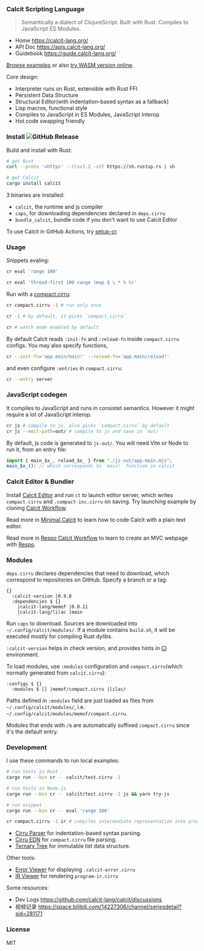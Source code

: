 ### Calcit Scripting Language

> Semantically a dialect of ClojureScript. Built with Rust. Compiles to JavaScript ES Modules.

- Home https://calcit-lang.org/
- API Doc https://apis.calcit-lang.org/
- Guidebook https://guide.calcit-lang.org/

[Browse examples](https://github.com/calcit-lang/calcit/tree/main/calcit) or also [try WASM version online](https://github.com/calcit-lang/calcit-wasm-play).

Core design:

- Interpreter runs on Rust, extensible with Rust FFI
- Persistent Data Structure
- Structural Editor(with indentation-based syntax as a fallback)
- Lisp macros, functional style
- Compiles to JavaScript in ES Modules, JavaScript Interop
- Hot code swapping friendly

### Install ![GitHub Release](https://img.shields.io/github/v/release/calcit-lang/calcit)

Build and install with Rust:

```bash
# get Rust
curl --proto '=https' --tlsv1.2 -sSf https://sh.rustup.rs | sh

# get Calcit
cargo install calcit
```

3 binaries are installed:

- `calcit`, the runtime and js compiler
- `caps`, for downloading dependencies declared in `deps.cirru`
- `bundle_calcit`, bundle code if you don't want to use Calcit Editor

To use Calcit in GitHub Actions, try [setup-cr](https://github.com/calcit-lang/setup-cr).

### Usage

Snippets evaling:

```bash
cr eval 'range 100'

cr eval 'thread-first 100 range (map $ \ * % %)'
```

Run with a [compact.cirru](https://github.com/calcit-lang/lilac/blob/main/compact.cirru):

```bash
cr compact.cirru -1 # run only once

cr -1 # by default, it picks `compact.cirru`

cr # watch mode enabled by default
```

By default Calcit reads `:init-fn` and `:reload-fn` inside `compact.cirru` configs. You may also specify functions,

```bash
cr --init-fn='app.main/main!' --reload-fn='app.main/reload!'
```

and even configure `:entries` in `compact.cirru`:

```bash
cr --entry server
```

### JavaScript codegen

It compiles to JavaScript and runs in consistet semantics. However it might require a lot of JavaScript interop.

```bash
cr js # compile to js, also picks `compact.cirru` by default
cr js --emit-path=out/ # compile to js and save in `out/`
```

By default, js code is generated to `js-out/`. You will need Vite or Node to run it, from an entry file:

```js
import { main_$x_, reload_$x_ } from "./js-out/app.main.mjs";
main_$x_(); // which corresponds to `main!` function in calcit
```

### Calcit Editor & Bundler

Install [Calcit Editor](https://github.com/calcit-lang/editor) and run `ct` to launch editor server,
which writes `compact.cirru` and `.compact-inc.cirru` on saving. Try launching example by cloning [Calcit Workflow](https://github.com/calcit-lang/calcit-workflow).

Read more in [Minimal Calcit](https://github.com/calcit-lang/minimal-calcit/blob/main/README.md) to learn how to code Calcit with a plain text editor.

Read more in [Respo Calcit Workflow](https://github.com/calcit-lang/respo-calcit-workflow) to learn to create an MVC webpage with [Respo](http://respo-mvc.org/).

### Modules

`deps.cirru` declares dependencies that need to download, which correspond to repositories on GitHub. Specify a branch or a tag:

```cirru
{}
  :calcit-version |0.9.8
  :dependencies $ {}
    |calcit-lang/memof |0.0.11
    |calcit-lang/lilac |main
```

Run `caps` to download. Sources are downloaded into `~/.config/calcit/modules/`. If a module contains `build.sh`, it will be executed mostly for compiling Rust dylibs.

`:calcit-version` helps in check version, and provides hints in [CI](https://github.com/calcit-lang/setup-cr) environment.

To load modules, use `:modules` configuration and `compact.cirru`(which normally generated from `calcit.cirru`):

```cirru
:configs $ {}
  :modules $ [] |memof/compact.cirru |lilac/
```

Paths defined in `:modules` field are just loaded as files from `~/.config/calcit/modules/`,
i.e. `~/.config/calcit/modules/memof/compact.cirru`.

Modules that ends with `/`s are automatically suffixed `compact.cirru` since it's the default entry.

### Development

I use these commands to run local examples:

```bash
# run tests in Rust
cargo run --bin cr -- calcit/test.cirru -1

# run tests in Node.js
cargo run --bin cr -- calcit/test.cirru -1 js && yarn try-js

# run snippet
cargo run --bin cr -- eval 'range 100'

cr compact.cirru -1 ir # compiles intermediate representation into program-ir.cirru
```

- [Cirru Parser](https://github.com/Cirru/parser.rs) for indentation-based syntax parsing.
- [Cirru EDN](https://github.com/Cirru/cirru-edn.rs) for `compact.cirru` file parsing.
- [Ternary Tree](https://github.com/calcit-lang/ternary-tree.rs) for immutable list data structure.

Other tools:

- [Error Viewer](https://github.com/calcit-lang/calcit-error-viewer) for displaying `.calcit-error.cirru`
- [IR Viewer](https://github.com/calcit-lang/calcit-ir-viewer) for rendering `program-ir.cirru`

Some resources:

- Dev Logs https://github.com/calcit-lang/calcit/discussions
- 视频记录 https://space.bilibili.com/14227306/channel/seriesdetail?sid=281171

### License

MIT
